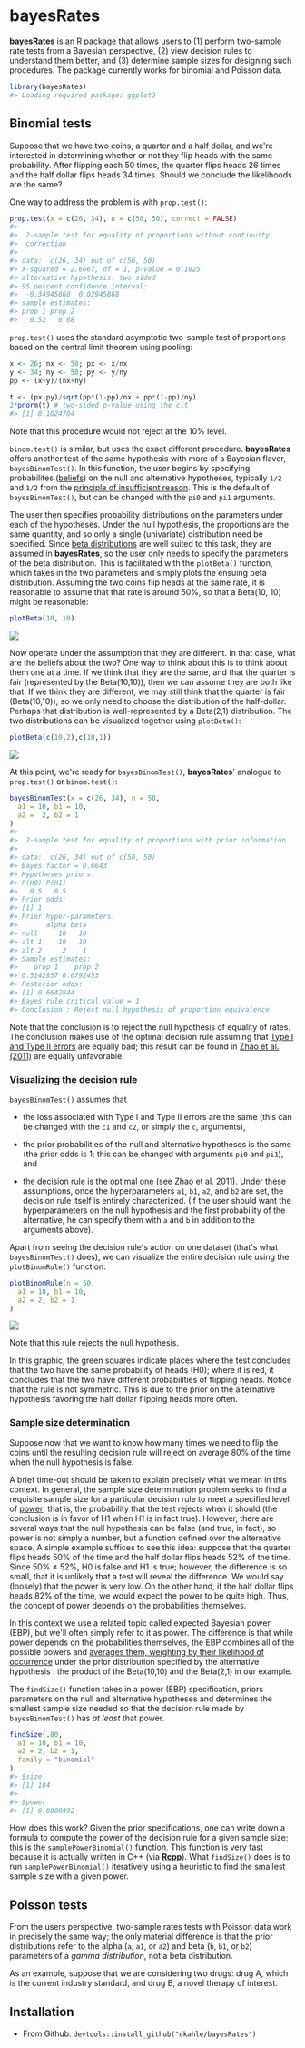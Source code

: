 <!-- README.md is generated from README.Rmd. Please edit that file -->
bayesRates
==========

**bayesRates** is an R package that allows users to (1) perform two-sample rate tests from a Bayesian perspective, (2) view decision rules to understand them better, and (3) determine sample sizes for designing such procedures. The package currently works for binomial and Poisson data.

``` r
library(bayesRates)
#> Loading required package: ggplot2
```

Binomial tests
--------------

Suppose that we have two coins, a quarter and a half dollar, and we're interested in determining whether or not they flip heads with the same probability. After flipping each 50 times, the quarter flips heads 26 times and the half dollar flips heads 34 times. Should we conclude the likelihoods are the same?

One way to address the problem is with `prop.test()`:

``` r
prop.test(x = c(26, 34), n = c(50, 50), correct = FALSE)
#> 
#>  2-sample test for equality of proportions without continuity
#>  correction
#> 
#> data:  c(26, 34) out of c(50, 50)
#> X-squared = 2.6667, df = 1, p-value = 0.1025
#> alternative hypothesis: two.sided
#> 95 percent confidence interval:
#>  -0.34945868  0.02945868
#> sample estimates:
#> prop 1 prop 2 
#>   0.52   0.68
```

`prop.test()` uses the standard asymptotic two-sample test of proportions based on the central limit theorem using pooling:

``` r
x <- 26; nx <- 50; px <- x/nx
y <- 34; ny <- 50; py <- y/ny
pp <- (x+y)/(nx+ny)

t <- (px-py)/sqrt(pp*(1-pp)/nx + pp*(1-pp)/ny)
2*pnorm(t) # two-sided p-value using the clt
#> [1] 0.1024704
```

Note that this procedure would not reject at the 10% level.

`binom.test()` is similar, but uses the exact different procedure. **bayesRates** offers another test of the same hypothesis with more of a Bayesian flavor, `bayesBinomTest()`. In this function, the user begins by specifying probabilites ([beliefs](http://en.wikipedia.org/wiki/Bayesian_probability#Objective_and_subjective_Bayesian_probabilities)) on the null and alternative hypotheses, typically `1/2` and `1/2` from the [principle of insufficient reason](http://en.wikipedia.org/wiki/Principle_of_indifference#History_of_the_principle_of_indifference). This is the default of `bayesBinomTest()`, but can be changed with the `pi0` and `pi1` arguments.

The user then specifies probability distributions on the parameters under each of the hypotheses. Under the null hypothesis, the proportions are the same quantity, and so only a single (univariate) distribution need be specified. Since [beta distributions](http://en.wikipedia.org/wiki/Beta_distribution) are well suited to this task, they are assumed in **bayesRates**, so the user only needs to specify the parameters of the beta distribution. This is facilitated with the `plotBeta()` function, which takes in the two parameters and simply plots the ensuing beta distribution. Assuming the two coins flip heads at the same rate, it is reasonable to assume that that rate is around 50%, so that a Beta(10, 10) might be reasonable:

``` r
plotBeta(10, 10)
```

![](README-unnamed-chunk-5-1.png)

Now operate under the assumption that they are different. In that case, what are the beliefs about the two? One way to think about this is to think about them one at a time. If we think that they are the same, and that the quarter is fair (represented by the Beta(10,10)), then we can assume they are both like that. If we think they are different, we may still think that the quarter is fair (Beta(10,10)), so we only need to choose the distribution of the half-dollar. Perhaps that distribution is well-represented by a Beta(2,1) distribution. The two distributions can be visualized together using `plotBeta()`:

``` r
plotBeta(c(10,2),c(10,1))
```

![](README-unnamed-chunk-6-1.png)

At this point, we're ready for `bayesBinomTest()`, **bayesRates**' analogue to `prop.test()` or `binom.test()`:

``` r
bayesBinomTest(x = c(26, 34), n = 50,  
  a1 = 10, b1 = 10,
  a2 =  2, b2 = 1
)
#> 
#>  2-sample test for equality of proportions with prior information
#> 
#> data:  c(26, 34) out of c(50, 50)
#> Bayes factor = 0.6643
#> Hypotheses priors:
#> P(H0) P(H1) 
#>   0.5   0.5 
#> Prior odds:
#> [1] 1
#> Prior hyper-parameters:
#>       alpha beta
#> null     10   10
#> alt 1    10   10
#> alt 2     2    1
#> Sample estimates:
#>    prop 1    prop 2 
#> 0.5142857 0.6792453 
#> Posterior odds:
#> [1] 0.6642844
#> Bayes rule critical value = 1
#> Conclusion : Reject null hypothesis of proportion equivalence
```

Note that the conclusion is to reject the null hypothesis of equality of rates. The conclusion makes use of the optimal decision rule assuming that [Type I and Type II errors](http://en.wikipedia.org/wiki/Type_I_and_type_II_errors) are equally bad; this result can be found in [Zhao et al. (2011)](http://link.springer.com/article/10.1007/s11424-011-8250-x#page-1) are equally unfavorable.

### Visualizing the decision rule

`bayesBinomTest()` assumes that

-   the loss associated with Type I and Type II errors are the same (this can be changed with the `c1` and `c2`, or simply the `c`, arguments),

-   the prior probabilities of the null and alternative hypotheses is the same (the prior odds is 1; this can be changed with arguments `pi0` and `pi1`), and

-   the decision rule is the optimal one (see [Zhao et al. 2011](http://link.springer.com/article/10.1007/s11424-011-8250-x#page-1)). Under these assumptions, once the hyperparameters `a1`, `b1`, `a2`, and `b2` are set, the decision rule itself is entirely characterized. (If the user should want the hyperparameters on the null hypothesis and the first probability of the alternative, he can specify them with `a` and `b` in addition to the arguments above).

Apart from seeing the decision rule's action on one dataset (that's what `bayesBinomTest()` does), we can visualize the entire decision rule using the `plotBinomRule()` function:

``` r
plotBinomRule(n = 50, 
  a1 = 10, b1 = 10,
  a2 = 2, b2 = 1
)
```

![](README-unnamed-chunk-8-1.png)

Note that this rule rejects the null hypothesis.

In this graphic, the green squares indicate places where the test concludes that the two have the same probability of heads (H0); where it is red, it concludes that the two have different probabilities of flipping heads. Notice that the rule is not symmetric. This is due to the prior on the alternative hypothesis favoring the half dollar flipping heads more often.

### Sample size determination

Suppose now that we want to know how many times we need to flip the coins until the resulting decision rule will reject on average 80% of the time when the null hypothesis is false.

A brief time-out should be taken to explain precisely what we mean in this context. In general, the sample size determination problem seeks to find a requisite sample size for a particular decision rule to meet a specified level of [power](http://en.wikipedia.org/wiki/Statistical_power); that is, the probability that the test rejects when it should (the conclusion is in favor of H1 when H1 is in fact true). However, there are several ways that the null hypothesis can be false (and true, in fact), so power is not simply a number, but a function defined over the alternative space. A simple example suffices to see this idea: suppose that the quarter flips heads 50% of the time and the half dollar flips heads 52% of the time. Since 50% ≠ 52%, H0 is false and H1 is true; however, the difference is so small, that it is unlikely that a test will reveal the difference. We would say (loosely) that the power is very low. On the other hand, if the half dollar flips heads 82% of the time, we would expect the power to be quite high. Thus, the concept of power depends on the probabilities themselves.

In this context we use a related topic called expected Bayesian power (EBP), but we'll often simply refer to it as power. The difference is that while power depends on the probabilities themselves, the EBP combines all of the possible powers and [averages them, weighting by their likelihood of occurrence](http://en.wikipedia.org/wiki/Expected_value) under the prior distribution specified by the alternative hypothesis : the product of the Beta(10,10) and the Beta(2,1) in our example.

The `findSize()` function takes in a power (EBP) specification, priors parameters on the null and alternative hypotheses and determines the smallest sample size needed so that the decision rule made by `bayesBinomTest()` has *at least* that power.

``` r
findSize(.80, 
  a1 = 10, b1 = 10,
  a2 = 2, b2 = 1,
  family = "binomial"
)
#> $size
#> [1] 184
#> 
#> $power
#> [1] 0.8000492
```

How does this work? Given the prior specifications, one can write down a formula to compute the power of the decision rule for a given sample size; this is the `samplePowerBinomial()` function. This function is very fast because it is actually written in C++ (via [**Rcpp**](http://www.rcpp.org)). What `findSize()` does is to run `samplePowerBinomial()` iteratively using a heuristic to find the smallest sample size with a given power.

<!-- 
iteratively using the following heuristic: start at a sample size of 1 and determine the power, if it is less than the specified level, double the sample size, if not, return 1.  Continue this process until you get a power above that which was specified, and then march back one sample at a time until you get the smallest sample size that surpasses the threshold.  (The reason that this method is used over, say, a Newton-type method is that the objective function has unpredictable discontinuities.)  A faster method uses the specification `method = "halves"`:


```r
findSize(.80, 
  a1 = 10, b1 = 10,
  a2 = 2, b2 = 1,
  family = "binomial", method = "halves"
)
#> $size
#> [1] 183
#> 
#> $power
#> [1] 0.7997452
```
-->
Poisson tests
-------------

From the users perspective, two-sample rates tests with Poisson data work in precisely the same way; the only material difference is that the prior distributions refer to the alpha (`a`, `a1`, or `a2`) and beta (`b`, `b1`, or `b2`) parameters of a *gamma distribution*, not a beta distribution.

As an example, suppose that we are considering two drugs: drug A, which is the current industry standard, and drug B, a novel therapy of interest.

Installation
------------

-   From Github: `devtools::install_github("dkahle/bayesRates")`

<!-- * From CRAN: `install.packages("bayesRates")` -->
